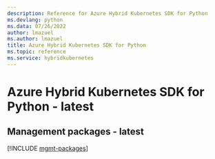 ```yaml
---
description: Reference for Azure Hybrid Kubernetes SDK for Python
ms.devlang: python
ms.data: 07/26/2022
author: lmazuel
ms.author: lmazuel
title: Azure Hybrid Kubernetes SDK for Python
ms.topic: reference
ms.service: hybridkubernetes
---
```

# Azure Hybrid Kubernetes SDK for Python - latest

## Management packages - latest
[!INCLUDE [mgmt-packages](hybrid-kubernetes-mgmt-index.md)]